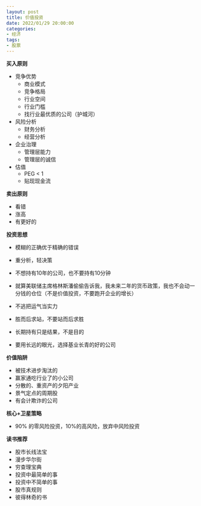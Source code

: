 ```yaml
---
layout: post
title: 价值投资
date: 2022/01/29 20:00:00
categories:
- 经济
tags:
- 股票
---
```


**买入原则**

* 竞争优势
  * 商业模式
  * 竞争格局
  * 行业空间
  * 行业门槛
  * 找行业最优质的公司（护城河）
* 风险分析
  * 财务分析
  * 经营分析
* 企业治理
  * 管理层能力
  * 管理层的诚信
* 估值
  * PEG < 1
  * 贴现现金流



**卖出原则**

* 看错
* 涨高
* 有更好的



**投资思想**

* 模糊的正确优于精确的错误

* 重分析，轻决策

* 不想持有10年的公司，也不要持有10分钟

* 就算美联储主席格林斯潘偷偷告诉我，我未来二年的货币政策，我也不会动一分钱的仓位（不是价值投资，不要跑开企业的增长）

* 不逃把运气当实力

* 胜而后求站，不要站而后求胜

* 长期持有只是结果，不是目的

* 要用长远的眼光，选择基业长青的好的公司



**价值陷阱**

- 被技术进步淘汰的
- 赢家通吃行业了的小公司
- 分散的、重资产的夕阳产业
- 景气定点的周期股
- 有会计欺诈的公司



**核心+卫星策略**

* 90% 的零风险投资，10%的高风险，放弃中风险投资



**读书推荐**

* 股市长线法宝
* 漫步华尔街
* 穷查理宝典
* 投资中最简单的事
* 投资中不简单的事
* 股市真规则
* 彼得林奇的书